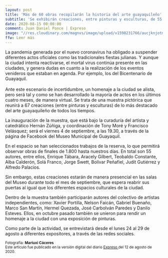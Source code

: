 ```yaml
---
layout: post
title: 'Más de 60 obras recopilarán la historia del arte guayaquileño'
subtitle: 'Se exhibirán creaciones, entre pinturas y esculturas, de 55 autores.'
date: 2020-08-15 00:00:00
comment: Juan Daniel Ponce | Expreso
image: "//res.cloudinary.com/magnvs/image/upload/v1598231766/aucjknjotmf8dj7qr0sp.jpg"
ffw: Leer más
---
```


La pandemia generada por el nuevo coronavirus ha obligado a suspender diferentes actos oficiales como las tradicionales fiestas julianas. Y aunque la ciudad intenta reactivarse, el mortal virus continúa presente en las ciudades, y genera dudas en cuanto a la realización de los eventos venideros que estaban en agenda. Por ejemplo, los del Bicentenario de Guayaquil.<br/><br/>Ante este escenario de incertidumbre, un homenaje a la ciudad se alista, pero será tal y como se han desarrollado la mayoría de actos en los últimos cuatro meses, de manera virtual. Se trata de una muestra pictórica que reunirá a 67 creaciones (entre pinturas y esculturas) de lo más destacado del arte guayaquileño de todos los tiempos.

La inauguración de la muestra, que está bajo la curaduría del artista y catedrático Hernán Zúñiga, y coordinación de Tony Moré y Francisco Velásquez; será el viernes 4 de septiembre, a las 19.30, a través de la página de Facebook del Museo Municipal de Guayaquil.

En el espacio se han seleccionados trabajos de la reserva, lo que permitirá observar obras de finales de 1.800 hasta nuestros días. En total son 55 autores, entre ellos, Enrique Tábara, Aracely Gilbert, Teobaldo Constante, Alba Calderón, Solá Franco, Jorge Swett, Bolívar Peñafiel, Judit Gutiérrez y Alfredo Palacios.

Sin embargo, estas creaciones estarán de manera presencial en las salas del Museo durante todo el mes de septiembre, que espera reabrir sus puertas al igual que los diferentes espacios culturales de la ciudad.

Dentro de la muestra también participarán autores del colectivo de artistas independientes, como: Xavier Portilla, Nelson Faicán, Gabriel Buenaño, Marco San Martín, Hermel Quezada, José CarboIván Paredes y Danilo Esteves. Ellos, en octubre pasado también se unieron para rendir un homenaje a la ciudad con una exposición de pinturas.

Como parte de la actividad, se entrevistará desde el lunes 24 al 29 de agosto a diferentes expositores, a través de las redes sociales. 

<small>Fotografía: <b>Mariuxi Cáceres</b><br />Este artículo fue publicado en la versión digital del diario [Expreso ](//www.expreso.ec/guayaquil/60-obras-recopilaran-historia-arte-eno-87832.html) del 12 de agosto de 2020.</small>
